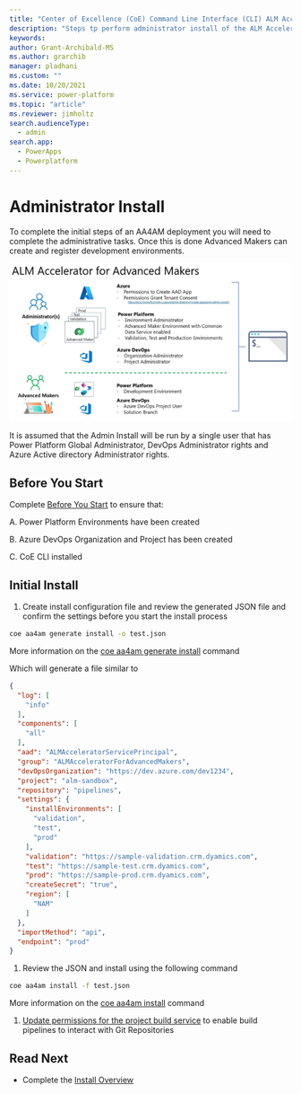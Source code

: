 ```yaml
---
title: "Center of Excellence (CoE) Command Line Interface (CLI) ALM Accelerator Administrator Install"
description: "Steps tp perform administrator install of the ALM Accelerator using the Center of Excellence (CoE) Command Line Interface (CLI)"
keywords: 
author: Grant-Archibald-MS
ms.author: grarchib
manager: pladhani
ms.custom: ""
ms.date: 10/20/2021
ms.service: power-platform
ms.topic: "article"
ms.reviewer: jimholtz
search.audienceType: 
  - admin
search.app: 
  - PowerApps
  - Powerplatform
---
```


# Administrator Install

To complete the initial steps of an AA4AM deployment you will need to complete the administrative tasks. Once this is done Advanced Makers can create and register development environments.

![ALM Accelerator for Advanced Makers Install Overview](../media/aa4am-install-overview.png)

It is assumed that the Admin Install will be run by a single user that has Power Platform Global Administrator, DevOps Administrator rights and Azure Active directory Administrator rights.

## Before You Start

Complete [Before You Start](./before-you-start.md) to ensure that:

A. Power Platform Environments have been created

B. Azure DevOps Organization and Project has been created

C. CoE CLI installed

## Initial Install

1. Create install configuration file and review the generated JSON file and confirm the settings before you start the install process

```bash
coe aa4am generate install -o test.json
```

More information on the [coe aa4am generate install](../help/aa4am/generate/install.md) command

Which will generate a file similar to

```json
{
  "log": [
    "info"
  ],
  "components": [
    "all"
  ],
  "aad": "ALMAcceleratorServicePrincipal",
  "group": "ALMAcceleratorForAdvancedMakers",
  "devOpsOrganization": "https://dev.azure.com/dev1234",
  "project": "alm-sandbox",
  "repository": "pipelines",
  "settings": {
    "installEnvironments": [
      "validation",
      "test",
      "prod"
    ],
    "validation": "https://sample-validation.crm.dyamics.com",
    "test": "https://sample-test.crm.dyamics.com",
    "prod": "https://sample-prod.crm.dyamics.com",
    "createSecret": "true",
    "region": [
      "NAM"
    ]
  },
  "importMethod": "api",
  "endpoint": "prod"
}
```

1. Review the JSON and install using the following command

```bash
coe aa4am install -f test.json
```

More information on the [coe aa4am install](../help/aa4am/install.md) command

1. [Update permissions for the project build service](https://github.com/microsoft/coe-starter-kit/blob/main/ALMAcceleratorForAdvancedMakers/SETUPGUIDE.md#update-permissions-for-the-project-build-service) to enable build pipelines to interact with Git Repositories

## Read Next

- Complete the [Install Overview](./overview.md#install-overview)
